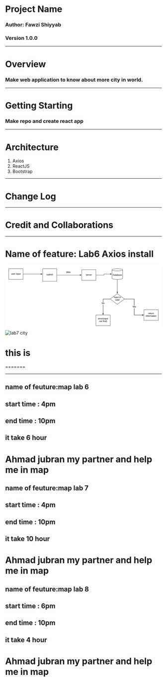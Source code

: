 # Project Name

### Author: Fawzi Shiyyab 
### Version 1.0.0

---

# Overview
### Make web application to know about more city in world.

---

# Getting Starting
### Make repo and create react app

---

# Architecture
1. Axios
2. ReactJS
3. Bootstrap

---

# Change Log
---

# Credit and Collaborations

---

# Name of feature: Lab6 Axios install


![lab6](ahmad-and-fawzi-lab06.png)
![lab7]()
city
# this is
=======

---

## name of feuture:map lab 6
## start time : 4pm
## end time : 10pm
## it take 6 hour
 
# Ahmad jubran my partner and help me in map 
 ## name of feuture:map lab 7
## start time : 4pm
## end time : 10pm
## it take 10 hour
 
# Ahmad jubran my partner and help me in map 
 ## name of feuture:map lab 8
## start time : 6pm
## end time : 10pm
## it take 4 hour
 
# Ahmad jubran my partner and help me in map 
 
